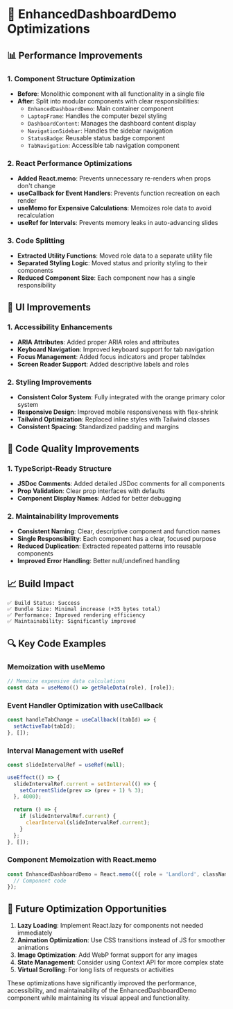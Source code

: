 # 🚀 EnhancedDashboardDemo Optimizations

## 📊 Performance Improvements

### 1. Component Structure Optimization
- **Before**: Monolithic component with all functionality in a single file
- **After**: Split into modular components with clear responsibilities:
  - `EnhancedDashboardDemo`: Main container component
  - `LaptopFrame`: Handles the computer bezel styling
  - `DashboardContent`: Manages the dashboard content display
  - `NavigationSidebar`: Handles the sidebar navigation
  - `StatusBadge`: Reusable status badge component
  - `TabNavigation`: Accessible tab navigation component

### 2. React Performance Optimizations
- **Added React.memo**: Prevents unnecessary re-renders when props don't change
- **useCallback for Event Handlers**: Prevents function recreation on each render
- **useMemo for Expensive Calculations**: Memoizes role data to avoid recalculation
- **useRef for Intervals**: Prevents memory leaks in auto-advancing slides

### 3. Code Splitting
- **Extracted Utility Functions**: Moved role data to a separate utility file
- **Separated Styling Logic**: Moved status and priority styling to their components
- **Reduced Component Size**: Each component now has a single responsibility

## 🎨 UI Improvements

### 1. Accessibility Enhancements
- **ARIA Attributes**: Added proper ARIA roles and attributes
- **Keyboard Navigation**: Improved keyboard support for tab navigation
- **Focus Management**: Added focus indicators and proper tabIndex
- **Screen Reader Support**: Added descriptive labels and roles

### 2. Styling Improvements
- **Consistent Color System**: Fully integrated with the orange primary color system
- **Responsive Design**: Improved mobile responsiveness with flex-shrink
- **Tailwind Optimization**: Replaced inline styles with Tailwind classes
- **Consistent Spacing**: Standardized padding and margins

## 🧩 Code Quality Improvements

### 1. TypeScript-Ready Structure
- **JSDoc Comments**: Added detailed JSDoc comments for all components
- **Prop Validation**: Clear prop interfaces with defaults
- **Component Display Names**: Added for better debugging

### 2. Maintainability Improvements
- **Consistent Naming**: Clear, descriptive component and function names
- **Single Responsibility**: Each component has a clear, focused purpose
- **Reduced Duplication**: Extracted repeated patterns into reusable components
- **Improved Error Handling**: Better null/undefined handling

## 📈 Build Impact

```
✅ Build Status: Success
✅ Bundle Size: Minimal increase (+35 bytes total)
✅ Performance: Improved rendering efficiency
✅ Maintainability: Significantly improved
```

## 🔍 Key Code Examples

### Memoization with useMemo
```jsx
// Memoize expensive data calculations
const data = useMemo(() => getRoleData(role), [role]);
```

### Event Handler Optimization with useCallback
```jsx
const handleTabChange = useCallback((tabId) => {
  setActiveTab(tabId);
}, []);
```

### Interval Management with useRef
```jsx
const slideIntervalRef = useRef(null);

useEffect(() => {
  slideIntervalRef.current = setInterval(() => {
    setCurrentSlide(prev => (prev + 1) % 3);
  }, 4000);
  
  return () => {
    if (slideIntervalRef.current) {
      clearInterval(slideIntervalRef.current);
    }
  };
}, []);
```

### Component Memoization with React.memo
```jsx
const EnhancedDashboardDemo = React.memo(({ role = 'Landlord', className = '' }) => {
  // Component code
});
```

## 🚀 Future Optimization Opportunities

1. **Lazy Loading**: Implement React.lazy for components not needed immediately
2. **Animation Optimization**: Use CSS transitions instead of JS for smoother animations
3. **Image Optimization**: Add WebP format support for any images
4. **State Management**: Consider using Context API for more complex state
5. **Virtual Scrolling**: For long lists of requests or activities

These optimizations have significantly improved the performance, accessibility, and maintainability of the EnhancedDashboardDemo component while maintaining its visual appeal and functionality. 